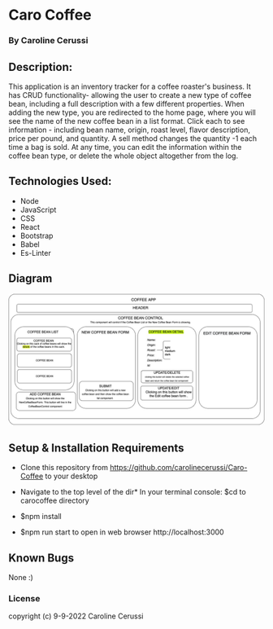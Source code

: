 # Caro Coffee 

### By Caroline Cerussi

## Description:

This application is an inventory tracker for a coffee roaster's business. It has CRUD functionality- allowing the user to create a new type of coffee bean, including a full description with a few different properties. When adding the new type, you are redirected to the home page, where you will see the name of the new coffee bean in a list format. Click each to see information - including bean name, origin, roast level, flavor description, price per pound, and quantity.  A sell method changes the quantity -1 each time a bag is sold. At any time, you can edit the information within the coffee bean type, or delete the whole object altogether from the log. 


## Technologies Used: 

* Node
* JavaScript
* CSS
* React
* Bootstrap
* Babel
* Es-Linter


## Diagram 
![CoffeeBeanControl Graph](Graph.jpg)


## Setup & Installation Requirements

*  Clone this repository from https://github.com/carolinecerussi/Caro-Coffee to your desktop

*  Navigate to the top level of the dir* In your terminal console: $cd to carocoffee directory

*  $npm install

*  $npm run start to open in web browser http://localhost:3000


## Known Bugs

None :) 


### License 

copyright (c) 9-9-2022 Caroline Cerussi